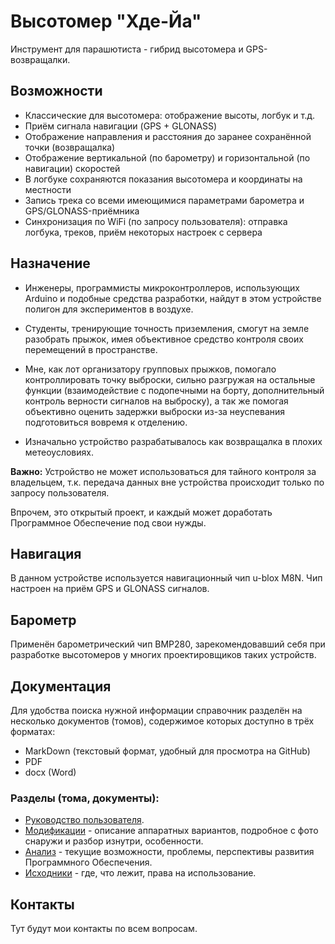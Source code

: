 # Высотомер "Хде-Йа"

Инструмент для парашютиста - гибрид высотомера и GPS-возвращалки.

## Возможности

* Классические для высотомера: отображение высоты, логбук и т.д.
* Приём сигнала навигации (GPS + GLONASS)
* Отображение направления и расстояния до заранее сохранённой точки (возвращалка)
* Отображение вертикальной (по барометру) и горизонтальной (по навигации) скоростей
* В логбуке сохраняются показания высотомера и координаты на местности
* Запись трека со всеми имеющимися параметрами барометра и GPS/GLONASS-приёмника
* Синхронизация по WiFi (по запросу пользователя): отправка логбука, треков, приём некоторых настроек с сервера

## Назначение

* Инженеры, программисты микроконтроллеров, использующих Arduino и подобные средства разработки, найдут в этом устройстве полигон для экспериментов в воздухе.

* Студенты, тренирующие точность приземления, смогут на земле разобрать прыжок, имея объективное средство контроля своих перемещений в пространстве.

* Мне, как лот организатору групповых прыжков, помогало контроллировать точку выброски, сильно разгружая на остальные функции (взаимодействие с подопечными на борту, дополнительный контроль верности сигналов на выброску), а так же помогая объективно оценить задержки выброски из-за неуспевания подготовиться вовремя к отделению.

* Изначально устройство разрабатывалось как возвращалка в плохих метеоусловиях.

**Важно:** Устройство не может использоваться для тайного контроля за владельцем, т.к. передача данных вне устройства происходит только по запросу пользователя.

Впрочем, это открытый проект, и каждый может доработать Программное Обеспечение под свои нужды.

## Навигация

В данном устройстве используется навигационный чип u-blox M8N. Чип настроен на приём GPS и GLONASS сигналов.

## Барометр

Применён барометрический чип BMP280, зарекомендовавший себя при разработке высотомеров у многих проектировщиков таких устройств.

## Документация

Для удобства поиска нужной информации справочник разделён на несколько документов (томов), содержимое которых доступно в трёх форматах:

* MarkDown (текстовый формат, удобный для просмотра на GitHub)
* PDF
* docx (Word)

### Разделы (тома, документы):

* [Руководство пользователя](doc/userman/README.md).
* [Модификации](doc/models/README.md) - описание аппаратных вариантов, подробное с фото снаружи и разбор изнутри, особенности.
* [Анализ](doc/analytic/README.md) - текущие возможности, проблемы, перспективы развития Программного Обеспечения.
* [Исходники](doc/source/README.md) - где, что лежит, права на использование.

## Контакты

Тут будут мои контакты по всем вопросам.
